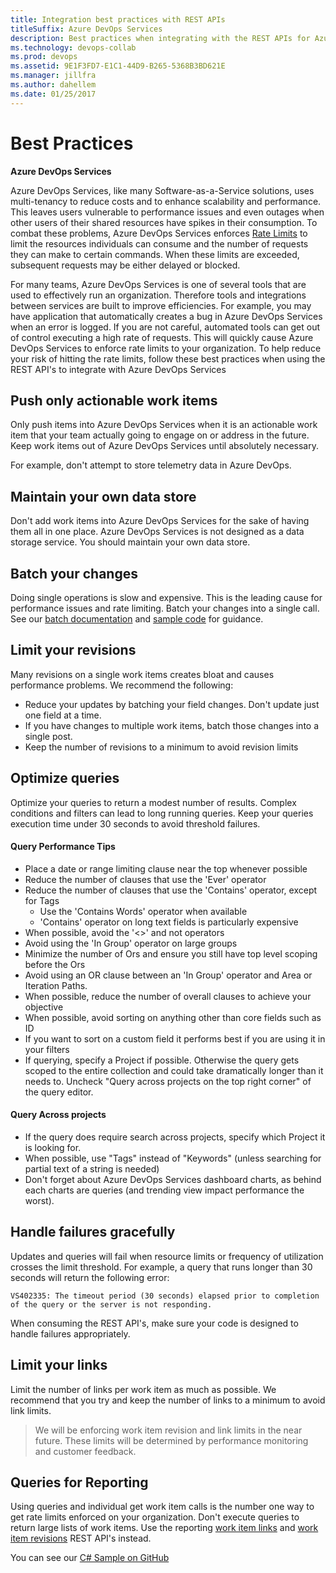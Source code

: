 ```yaml
---
title: Integration best practices with REST APIs
titleSuffix: Azure DevOps Services 
description: Best practices when integrating with the REST APIs for Azure DevOps Services
ms.technology: devops-collab
ms.prod: devops
ms.assetid: 9E1F3FD7-E1C1-44D9-B265-5368B3BD621E
ms.manager: jillfra
ms.author: dahellem
ms.date: 01/25/2017
---
```


<!--- Supports FWLINK:  http://go.microsoft.com/fwlink/?LinkId=692096   --> 

# Best Practices

**Azure DevOps Services**

Azure DevOps Services, like many Software-as-a-Service solutions, uses multi-tenancy to reduce costs and to enhance scalability and performance. This leaves users vulnerable to performance issues and even outages when other users of their shared resources have spikes in their consumption. To combat these problems, Azure DevOps Services enforces [Rate Limits](./rate-limits.md) to limit the resources individuals can consume and the number of requests they can make to certain commands. When these limits are exceeded, subsequent requests may be either delayed or blocked. 

For many teams, Azure DevOps Services is one of several tools that are used to effectively run an organization. Therefore tools and integrations between services are built to improve efficiencies. For example, you may have application that automatically creates a bug in Azure DevOps Services when an error is logged. If you are not careful, automated tools can get out of control executing a high rate of requests. This will quickly cause Azure DevOps Services to enforce rate limits to your organization. To help reduce your risk of hitting the rate limits, follow these best practices when using the REST API's to integrate with Azure DevOps Services

## Push only actionable work items
Only push items into Azure DevOps Services when it is an actionable work item that your team actually going to engage on or address in the future. Keep work items out of Azure DevOps Services until absolutely necessary. 

For example, don't attempt to store telemetry data in Azure DevOps.

## Maintain your own data store
Don't add work items into Azure DevOps Services for the sake of having them all in one place. Azure DevOps Services is not designed as a data storage service. You should maintain your own data store.

## Batch your changes
Doing single operations is slow and expensive. This is the leading cause for performance issues and rate limiting. Batch your changes into a single call. See our [batch documentation](/azure/devops/integrate/previous-apis/wit/batch) and [sample code](/azure/devops/integrate/previous-apis/wit/samples) for guidance.

## Limit your revisions
Many revisions on a single work items creates bloat and causes performance problems. We recommend the following:

* Reduce your updates by batching your field changes. Don't update just one field at a time.
* If you have changes to multiple work items, batch those changes into a single post.
* Keep the number of revisions to a minimum to avoid revision limits

## Optimize queries
Optimize your queries to return a modest number of results. Complex conditions and filters can lead to long running queries. Keep your queries execution time under 30 seconds to avoid threshold failures.

#### Query Performance Tips
* Place a date or range limiting clause near the top whenever possible
* Reduce the number of clauses that use the 'Ever' operator
* Reduce the number of clauses that use the 'Contains' operator, except for Tags
    - Use the 'Contains Words' operator when available
    - 'Contains' operator on long text fields is particularly expensive
* When possible, avoid the '<>' and not operators
* Avoid using the 'In Group' operator on large groups
* Minimize the number of Ors and ensure you still have top level scoping before the Ors
* Avoid using an OR clause between an 'In Group' operator and Area or Iteration Paths.
* When possible, reduce the number of overall clauses to achieve your objective
* When possible, avoid sorting on anything other than core fields such as ID
* If you want to sort on a custom field it performs best if you are using it in your filters
* If querying, specify a Project if possible. Otherwise the query gets scoped to the entire collection and could take dramatically longer than it needs to. Uncheck "Query across projects on the top right corner" of the query editor.

#### Query Across projects
* If the query does require search across projects, specify which Project it is looking for.
* When possible, use "Tags" instead of "Keywords" (unless searching for partial text of a string is needed)
* Don't forget about Azure DevOps Services dashboard charts, as behind each charts are queries (and trending view impact performance the worst).

## Handle failures gracefully
Updates and queries will fail when resource limits or frequency of utilization crosses the limit threshold. For example, a query that runs longer than 30 seconds will return the following error:

```VS402335: The timeout period (30 seconds) elapsed prior to completion of the query or the server is not responding.```

When consuming the REST API's, make sure your code is designed to handle failures appropriately.

## Limit your links
Limit the number of links per work item as much as possible. We recommend that you try and keep the number of links to a minimum to avoid link limits.

> We will be enforcing work item revision and link limits in the near future. These limits will be determined by performance monitoring and customer feedback.

## Queries for Reporting
Using queries and individual get work item calls is the number one way to get rate limits enforced on your organization. Don't execute queries to return large lists of work items. Use the reporting [work item links](/rest/api/vsts/wit/reporting%20work%20item%20links) and [work item revisions](/rest/api/vsts/wit/reporting%20work%20item%20revisions) REST API's instead.

You can see our [C# Sample on GitHub](https://github.com/sferg-msft/vsts-wit-reporting-example)
